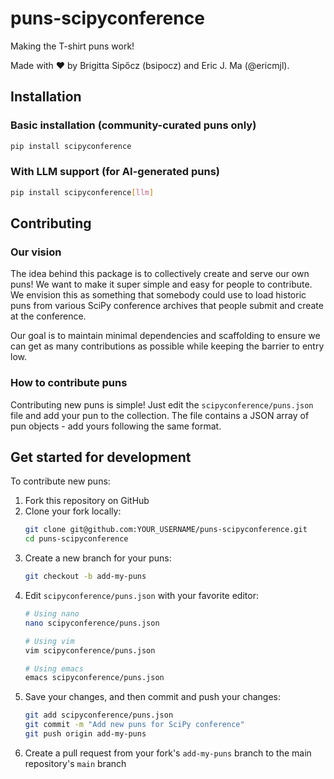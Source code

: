 # puns-scipyconference

Making the T-shirt puns work!

Made with ❤️ by Brigitta Sipőcz (bsipocz) and Eric J. Ma (@ericmjl).

## Installation

### Basic installation (community-curated puns only)
```bash
pip install scipyconference
```

### With LLM support (for AI-generated puns)
```bash
pip install scipyconference[llm]
```

## Contributing

### Our vision

The idea behind this package is to collectively create and serve our own puns! We want to make it super simple and easy for people to contribute. We envision this as something that somebody could use to load historic puns from various SciPy conference archives that people submit and create at the conference.

Our goal is to maintain minimal dependencies and scaffolding to ensure we can get as many contributions as possible while keeping the barrier to entry low.

### How to contribute puns

Contributing new puns is simple! Just edit the `scipyconference/puns.json` file and add your pun to the collection. The file contains a JSON array of pun objects - add yours following the same format.

## Get started for development

To contribute new puns:

1. Fork this repository on GitHub
2. Clone your fork locally:
   ```bash
   git clone git@github.com:YOUR_USERNAME/puns-scipyconference.git
   cd puns-scipyconference
   ```
3. Create a new branch for your puns:
   ```bash
   git checkout -b add-my-puns
   ```
4. Edit `scipyconference/puns.json` with your favorite editor:
   ```bash
   # Using nano
   nano scipyconference/puns.json

   # Using vim
   vim scipyconference/puns.json

   # Using emacs
   emacs scipyconference/puns.json
   ```
5. Save your changes, and then commit and push your changes:
   ```bash
   git add scipyconference/puns.json
   git commit -m "Add new puns for SciPy conference"
   git push origin add-my-puns
   ```
6. Create a pull request from your fork's `add-my-puns` branch to the main repository's `main` branch

